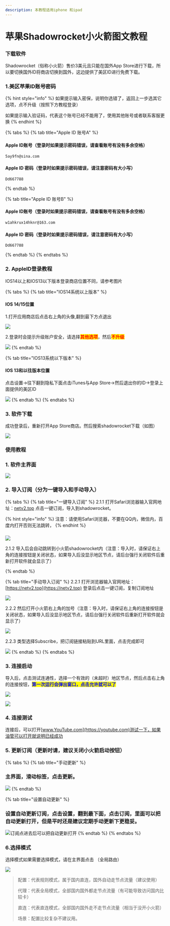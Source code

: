 ```yaml
---
description: 本教程适用iphone 和ipad
---
```


# 苹果Shadowrocket小火箭图文教程

### 下载软件

Shadowrocket（俗称小火箭）售价3美元且只能在国外App Store进行下载，所以要切换国外ID将商店切换到国外，这边提供了美区ID进行免费下载。

### 1.美区苹果ID账号密码

{% hint style="info" %}
如果提示输入密保，说明你选错了，返回上一步选其它选项，点不升级（按照下方教程登录）

如果提示输入验证码，代表这个账号已经不能用了，使用其他账号或者联系客服更换
{% endhint %}

{% tabs %}
{% tab title="Apple ID 账号A" %}
#### Apple ID账号（登录时如果提示密码错误，请查看账号有没有多余空格）

```
5ay9fn@sina.com
```

#### Apple ID 密码（登录时如果提示密码错误，请注意密码有大小写）

```
Dd667788
```
{% endtab %}

{% tab title="Apple ID 账号B" %}
#### Apple ID账号（登录时如果提示密码错误，请查看账号有没有多余空格）

```
w1ahkrux14hknr@163.com
```

#### Apple ID 密码（登录时如果提示密码错误，请注意密码有大小写）

```
Dd667788
```
{% endtab %}
{% endtabs %}

### 2. AppleID登录教程

IOS14以上和IOS13以下版本登录商店位置不同，请参考图片

{% tabs %}
{% tab title="IOS14系统以上版本" %}
#### **IOS 14/15**位置

1.打开应用商店后点击右上角的头像,翻到最下方点退出

![](../.gitbook/assets/33.gif)

2.登录时会提示升级账户安全，请选择<mark style="color:red;">**其他选项**</mark>，然后<mark style="color:red;">**不升级**</mark>

![](<../.gitbook/assets/123123 (2).gif>)
{% endtab %}

{% tab title="IOS13系统以下版本" %}
#### IOS 13和以往版本位置

点击设置→往下翻到隐私下面点击iTunes与App Store→然后退出你的ID→登录上面提供的美区ID

![](../.gitbook/assets/img\_2504.png)
{% endtab %}
{% endtabs %}

### 3. 软件下载

成功登录后，重新打开App Store商店。然后搜索shadowrocket下载（如图）

![](../.gitbook/assets/Xnip2021-02-28\_13-33-09.png)

### 使用教程

### 1. 软件主界面

![](../.gitbook/assets/IMG\_0F27BE3A6C35-1.jpeg)

### 2. 导入订阅（分为一键导入和手动导入）

{% tabs %}
{% tab title="一键导入订阅" %}
2.1.1 打开Safari浏览器输入官网地址：[netv2.top](https://netv2.top) 点击一键订阅，导入到shadowrocket。

{% hint style="info" %}
注意：请使用Safari浏览器，不要在QQ内，微信内，百度内打开否则无法跳转，
{% endhint %}

###

![](../.gitbook/assets/4a207c697cc7134827cdeba54ad6c0a7.gif)

2.1.2 导入后会自动跳转到小火箭shadowrocket内（注意：导入时，请保证右上角的连接按钮是关闭状态，如果导入后没显示地区节点，请后台强行关闭软件后重新打开软件就会显示了）


{% endtab %}

{% tab title="手动导入订阅" %}
2.2.1 打开浏览器输入官网地址：[https://netv2.top](https://netv2.top) 登录后点击一键订阅，复制订阅地址

![](../.gitbook/assets/IMG\_39616078E7CE-1.jpeg)

2.2.2 然后打开小火箭右上角的加号（注意：导入时，请保证右上角的连接按钮是关闭状态，如果导入后没显示地区节点，请后台强行关闭软件后重新打开软件就会显示了）

![](../.gitbook/assets/IMG\_E4329D7D2A52-1.jpeg)

2.2.3 类型选择Subscribe，把订阅链接粘贴到URL里面，点击完成即可

![](../.gitbook/assets/IMG\_C8C6A9F9CC87-1.jpeg)
{% endtab %}
{% endtabs %}

### 3. 连接启动

导入后，点击测试连通性，选择一个有效的（未超时）地区节点，然后点击右上角的连接按钮，<mark style="color:blue;">**第一次运行会弹出窗口，点击允许就可以了**</mark>

![](../.gitbook/assets/photo\_2021-11-09\_16-45-57.jpg)

![](../.gitbook/assets/dmPR4x.jpg)

### 4. 连接测试

连接后，可以打开[www.YouTube.com](https://youtube.com)测试一下，如果油管可以打开就说明已经成功

### 5. 更新订阅（更新时请，建议关闭小火箭启动按钮）

{% tabs %}
{% tab title="手动更新" %}
### 主界面，滑动标签，点击更新。

![](../.gitbook/assets/ded695f75dedf55561e32d73c919e3a4.gif)
{% endtab %}

{% tab title="设置自动更新" %}
### &#x20;设置自动更新订阅，点击设置，翻到最下面，点击订阅，里面可以把自动更新打开，但是平时还是建议定期手动更新下更稳妥。

![订阅点进去后可以把自动更新打开](../.gitbook/assets/xnip2021-02-28\_15-27-46.png)
{% endtab %}
{% endtabs %}

### 6.选择模式

选择模式如果需要选择模式，请在主界面点击 （全局路由）

![](../.gitbook/assets/ce53bd941b125612b7e79f0989a7ada.jpg)

> 配置：代表规则模式，属于国内直连，国外自动走节点流量（建议使用）
>
> 代理：代表全局模式，全部国内国外都走节点流量（有可能导致访问国内比较卡）
>
> 直连：代表直连模式，全部国内国外走不走节点流量（相当于没开小火箭）
>
> 场景：配置比较复杂不建议用。
